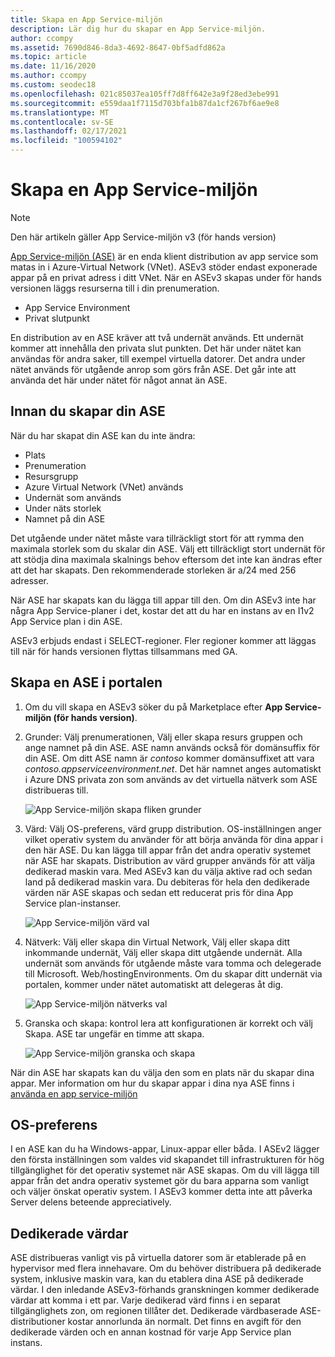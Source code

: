 ```yaml
---
title: Skapa en App Service-miljön
description: Lär dig hur du skapar en App Service-miljön.
author: ccompy
ms.assetid: 7690d846-8da3-4692-8647-0bf5adfd862a
ms.topic: article
ms.date: 11/16/2020
ms.author: ccompy
ms.custom: seodec18
ms.openlocfilehash: 021c85037ea105ff7d8ff642e3a9f28ed3ebe991
ms.sourcegitcommit: e559daa1f7115d703bfa1b87da1cf267bf6ae9e8
ms.translationtype: MT
ms.contentlocale: sv-SE
ms.lasthandoff: 02/17/2021
ms.locfileid: "100594102"
---
```

# <a name="create-an-app-service-environment"></a>Skapa en App Service-miljön

> [!NOTE]
> Den här artikeln gäller App Service-miljön v3 (för hands version)
> 

[App Service-miljön (ASE)][Intro] är en enda klient distribution av app service som matas in i Azure-Virtual Network (VNet).  ASEv3 stöder endast exponerade appar på en privat adress i ditt VNet. När en ASEv3 skapas under för hands versionen läggs resurserna till i din prenumeration.

- App Service Environment
- Privat slutpunkt

En distribution av en ASE kräver att två undernät används.  Ett undernät kommer att innehålla den privata slut punkten.  Det här under nätet kan användas för andra saker, till exempel virtuella datorer.  Det andra under nätet används för utgående anrop som görs från ASE.  Det går inte att använda det här under nätet för något annat än ASE. 

## <a name="before-you-create-your-ase"></a>Innan du skapar din ASE

När du har skapat din ASE kan du inte ändra:

- Plats
- Prenumeration
- Resursgrupp
- Azure Virtual Network (VNet) används
- Undernät som används
- Under näts storlek
- Namnet på din ASE

Det utgående under nätet måste vara tillräckligt stort för att rymma den maximala storlek som du skalar din ASE. Välj ett tillräckligt stort undernät för att stödja dina maximala skalnings behov eftersom det inte kan ändras efter att det har skapats. Den rekommenderade storleken är a/24 med 256 adresser.

När ASE har skapats kan du lägga till appar till den. Om din ASEv3 inte har några App Service-planer i det, kostar det att du har en instans av en I1v2 App Service plan i din ASE.  

ASEv3 erbjuds endast i SELECT-regioner. Fler regioner kommer att läggas till när för hands versionen flyttas tillsammans med GA. 

## <a name="creating-an-ase-in-the-portal"></a>Skapa en ASE i portalen

1. Om du vill skapa en ASEv3 söker du på Marketplace efter **App Service-miljön (för hands version)**.  
2. Grunder: Välj prenumerationen, Välj eller skapa resurs gruppen och ange namnet på din ASE.  ASE namn används också för domänsuffix för din ASE.  Om ditt ASE namn är *contoso* kommer domänsuffixet att vara *contoso.appserviceenvironment.net*.  Det här namnet anges automatiskt i Azure DNS privata zon som används av det virtuella nätverk som ASE distribueras till. 

    ![App Service-miljön skapa fliken grunder](./media/creation/creation-basics.png)

3. Värd: Välj OS-preferens, värd grupp distribution. OS-inställningen anger vilket operativ system du använder för att börja använda för dina appar i den här ASE. Du kan lägga till appar från det andra operativ systemet när ASE har skapats. Distribution av värd grupper används för att välja dedikerad maskin vara. Med ASEv3 kan du välja aktive rad och sedan land på dedikerad maskin vara. Du debiteras för hela den dedikerade värden när ASE skapas och sedan ett reducerat pris för dina App Service plan-instanser. 

    ![App Service-miljön värd val](./media/creation/creation-hosting.png)

4. Nätverk: Välj eller skapa din Virtual Network, Välj eller skapa ditt inkommande undernät, Välj eller skapa ditt utgående undernät. Alla undernät som används för utgående måste vara tomma och delegerade till Microsoft. Web/hostingEnvironments. Om du skapar ditt undernät via portalen, kommer under nätet automatiskt att delegeras åt dig.

    ![App Service-miljön nätverks val](./media/creation/creation-networking.png)

5. Granska och skapa: kontrol lera att konfigurationen är korrekt och välj Skapa. ASE tar ungefär en timme att skapa. 

    ![App Service-miljön granska och skapa](./media/creation/creation-review.png)

När din ASE har skapats kan du välja den som en plats när du skapar dina appar. Mer information om hur du skapar appar i dina nya ASE finns i [använda en app service-miljön][UsingASE]

## <a name="os-preference"></a>OS-preferens
I en ASE kan du ha Windows-appar, Linux-appar eller båda. I ASEv2 lägger den första inställningen som valdes vid skapandet till infrastrukturen för hög tillgänglighet för det operativ systemet när ASE skapas. Om du vill lägga till appar från det andra operativ systemet gör du bara apparna som vanligt och väljer önskat operativ system. I ASEv3 kommer detta inte att påverka Server delens beteende appreciatively.  

## <a name="dedicated-hosts"></a>Dedikerade värdar
ASE distribueras vanligt vis på virtuella datorer som är etablerade på en hypervisor med flera innehavare. Om du behöver distribuera på dedikerade system, inklusive maskin vara, kan du etablera dina ASE på dedikerade värdar. I den inledande ASEv3-förhands granskningen kommer dedikerade värdar att komma i ett par. Varje dedikerad värd finns i en separat tillgänglighets zon, om regionen tillåter det. Dedikerade värdbaserade ASE-distributioner kostar annorlunda än normalt. Det finns en avgift för den dedikerade värden och en annan kostnad för varje App Service plan instans.  

<!--Links-->
[Intro]: ./overview.md
[MakeASE]: ./creation.md
[ASENetwork]: ./networking.md
[UsingASE]: ./using.md
[UDRs]: ../../virtual-network/virtual-networks-udr-overview.md
[NSGs]: ../../virtual-network/network-security-groups-overview.md
[Pricing]: https://azure.microsoft.com/pricing/details/app-service/
[ARMOverview]: ../../azure-resource-manager/management/overview.md
[ConfigureSSL]: ../configure-ssl-certificate.md
[Kudu]: https://azure.microsoft.com/resources/videos/super-secret-kudu-debug-console-for-azure-web-sites/
[AppDeploy]: ../deploy-local-git.md
[ASEWAF]: app-service-app-service-environment-web-application-firewall.md
[AppGW]: ../../web-application-firewall/ag/ag-overview.md
[logalerts]: ../../azure-monitor/alerts/alerts-log.md
